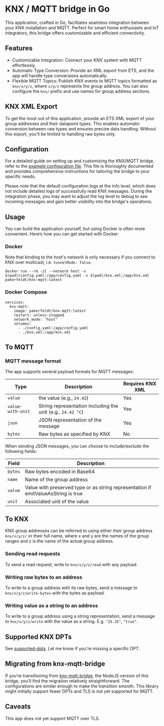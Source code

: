 # KNX / MQTT bridge in Go

This application, crafted in Go, facilitates seamless integration between your KNX installation and MQTT. Perfect for smart home enthusiasts and IoT integrators, this bridge offers customizable and efficient connectivity.

## Features
* Customizable Integration: Connect your KNX system with MQTT effortlessly.
* Automatic Type Conversion: Provide an XML export from ETS, and the app will handle type conversions automatically.
* Flexible MQTT Topics: Publish KNX events to MQTT topics formatted as `knx/x/y/z`, where `x/y/z` represents the group address. You can also configure the `knx/` prefix and use names for group address sections.

## KNX XML Export
To get the most out of this application, provide an ETS XML export of your group addresses and their datapoint types. This enables automatic conversion between raw types and ensures precise data handling. Without this export, you’ll be limited to handling raw bytes only.

## Configuration
For a detailed guide on setting up and customizing the KNX/MQTT bridge, refer to the [example configuration file](https://github.com/pakerfeldt/knx-mqtt/blob/main/config.example.yaml). This file is thoroughly documented and provides comprehensive instructions for tailoring the bridge to your specific needs.

Please note that the default configuration logs at the info level, which does not include detailed logs of successfully read KNX messages. During the integration phase, you may want to adjust the log level to debug to see incoming messages and gain better visibility into the bridge's operations.

## Usage
You can build the application yourself, but using Docker is often more convenient. Here’s how you can get started with Docker:

### Docker
Note that binding to the host's network is only necessary if you connect to KNX over multicast, i.e. `tunnelMode: false`.
```
docker run --rm -it --network host -v $(pwd)/config.yaml:/app/config.yaml -v $(pwd)/knx.xml:/app/knx.xml pakerfeldt/knx-mqtt:latest
```

### Docker Compose
```
services:
  knx-mqtt:
    image: pakerfeldt/knx-mqtt:latest
    restart: unless-stopped
    network_mode: "host"
    volumes:
      - ./config.yaml:/app/config.yaml
      - ./knx.xml:/app/knx.xml
```

## To MQTT

### MQTT message format
The app supports several payload formats for MQTT messages:

| Type    | Description | Requires KNX XML |
| -------- | ------- | ------- |
| `value`  | the value (e.g., `24.42`) | Yes |
| `value-with-unit` | String representation including the unit (e.g., `24.42 °C`) | Yes |
| `json` | JSON representation of the message | Yes |
| `bytes` | Raw bytes as specified by KNX | No |

When sending JSON messages, you can choose to include/exclude the following fields:

| Field    | Description |
| -------- | ------- |
| `bytes`  | Raw bytes encoded in Base64 |
| `name` | Name of the group address |
| `value` | Value with preserved type or as string representation if emitValueAsString is true |
| `unit` | Associated unit of the value |

## To KNX

KNX group addresses can be referred to using either their group address `knx/x/y/z/` or their full name, 
where x and y are the names of the group ranges and z is the name of the actual group address.

### Sending read requests
To send a read request, write to `knx/x/y/z/read` with any payload.

### Writing raw bytes to an address
To write to a group address with its raw bytes, send a message to `knx/x/y/z/write-bytes` with the bytes as payload.

### Writing value as a string to an address
To write to a group address using a string representation, send a message to `knx/x/y/z/write` with the value as a string.
E.g. `"25.35"`, `"true"`.

## Supported KNX DPTs
See [supported-dpts](https://github.com/pakerfeldt/knx-mqtt/blob/main/supported-dpts).
Let me know if you're missing a specific DPT.

## Migrating from knx-mqtt-bridge
If you’re transitioning from [knx-mqtt-bridge](https://github.com/pakerfeldt/knx-mqtt-bridge), the NodeJS version of this bridge, you’ll find the migration relatively straightforward. The configurations are similar enough to make the transition smooth. This library might initially support fewer DPTs and TLS is not yet supported for MQTT.

## Caveats
This app does not yet support MQTT over TLS.
